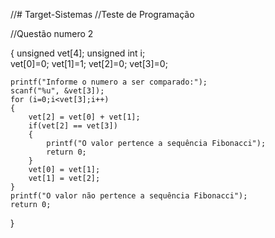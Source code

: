 //# Target-Sistemas
//Teste de Programação

//Questão numero 2


{
    unsigned vet[4];
    unsigned int i;    
    vet[0]=0;
    vet[1]=1;
    vet[2]=0;
    vet[3]=0;
 
    printf("Informe o numero a ser comparado:");
    scanf("%u", &vet[3]);
    for (i=0;i<vet[3];i++)
    {    
        vet[2] = vet[0] + vet[1];
        if(vet[2] == vet[3])
        {
            printf("O valor pertence a sequência Fibonacci");            
            return 0;
        }
        vet[0] = vet[1];
        vet[1] = vet[2];
    }
    printf("O valor não pertence a sequência Fibonacci");
    return 0;
}




